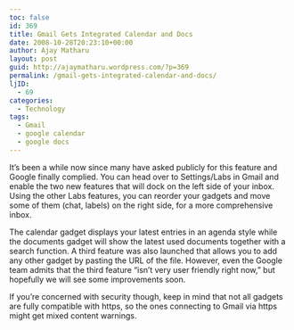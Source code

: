 ```yaml
---
toc: false
id: 369
title: Gmail Gets Integrated Calendar and Docs
date: 2008-10-28T20:23:10+00:00
author: Ajay Matharu
layout: post
guid: http://ajaymatharu.wordpress.com/?p=369
permalink: /gmail-gets-integrated-calendar-and-docs/
ljID:
  - 69
categories:
  - Technology
tags:
  - Gmail
  - google calendar
  - google docs
---
```

It&#8217;s been a while now since many have asked publicly for this feature and Google finally complied. You can head over to Settings/Labs in Gmail and enable the two new features that will dock on the left side of your inbox. Using the other Labs features, you can reorder your gadgets and move some of them (chat, labels) on the right side, for a more comprehensive inbox.

The calendar gadget displays your latest entries in an agenda style while the documents gadget will show the latest used documents together with a search function. A third feature was also launched that allows you to add any other gadget by pasting the URL of the file. However, even the Google team admits that the third feature &#8220;isn&#8217;t very user friendly right now,&#8221; but hopefully we will see some improvements soon.

If you&#8217;re concerned with security though, keep in mind that not all gadgets are fully compatible with https, so the ones connecting to Gmail via https might get mixed content warnings.
